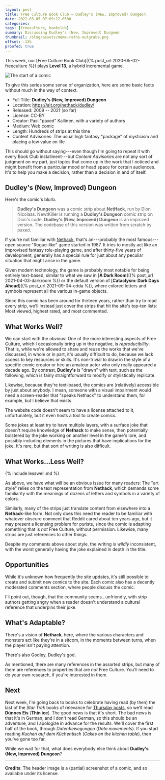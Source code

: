 ```yaml
---
layout: post
title: Free Culture Book Club — Dudley's (New, Improved) Dungeon
date: 2022-03-05 07:09:12-0500
categories:
tags: [freeculture, bookclub]
summary: Discussing Dudley's (New, Improved) Dungeon
thumbnail: /blog/assets/mome-raths-outgrabe.png
offset: -13%
proofed: true
---
```


This week, our [Free Culture Book Club]({% post_url 2020-05-02-freeculture %}) plays **Level 13**, a hybrid incremental game.

![The start of a comic](/blog/assets/mome-raths-outgrabe.png "Adventure...sort of.")

To give this series some sense of organization, here are some basic facts without much in the way of context.

 * Full Title:  **Dudley's (New, Improved) Dungeon**
 * Location:  <https://alt.org/nethack/dudley/>
 * Released:  2009 -- 2021 (so far)
 * License:  CC-BY
 * Creator:  Pasi "paxed" Kallinen, with a variety of authors
 * Medium:  Web comic
 * Length:  Hundreds of strips at this time
 * Content Advisories:  The usual high fantasy "package" of mysticism and placing a low value on life

This should go without saying---even though I'm going to repeat it with every Book Club installment---but *Content Advisories* are not any sort of judgment on my part, just topics that come up in the work that I noticed and might benefit from a particular mood or head space for certain audiences.  It's to help you make a decision, rather than a decision in and of itself.

## Dudley's (New, Improved) Dungeon

Here's the comic's blurb.

 > **Dudley's Dungeon** was a comic strip about **NetHack**, run by Dion Nicolaas.  NewtKiller is running a **Dudley's Dungeon** comic strip on Dion's code. **Dudley's (New, Improved) Dungeon** is an improved version.  The codebase of this version was written from scratch by paxed.

If you're not familiar with [Nethack](https://en.wikipedia.org/wiki/NetHack), that's an---probably the most famous---open source "Rogue-like" game started in 1987.  It tries to mostly act like an improvised fantasy role-playing game, and after thirty-five years of development, generally has a special rule for just about any peculiar situation that might arise in the game.

Given modern technology, the game is probably most notable for being entirely text-based, similar to what we saw in [**A Dark Room**]({% post_url 2021-04-03-darkroom %}) or the default version of [**Cataclysm:  Dark Days Ahead**]({% post_url 2021-09-04-cdda %}), where colored letters and symbols represent all the various in-game objects.

Since this comic has been around for thirteen years, rather than try to read every strip, we'll instead just cover the strips that hit the site's top-ten lists:  Most viewed, highest rated, and most commented.

## What Works Well?

We can start with the obvious:  One of the more interesting aspects of Free Culture, which I occasionally bring up in the negative, is *reproducibility*.  That is, while we're allowed to share and reuse the works that we've discussed, in whole or in part, it's usually difficult to do, because we lack access to key resources or skills.  It's non-trivial to draw in the style of a specific comic creator or hire an amateur actor who only really appeared a decade ago.  By contrast, **Dudley's** is "drawn" with text, such as the following, which is fairly straightforward to modify or stylistically replicate.

Likewise, because they're text-based, the comics are (relatively) accessible by just about anybody.  I mean, someone with a visual impairment would need a screen-reader that "speaks Nethack" to understand them, for example, but I believe that exists.

The website code doesn't seem to have a license attached to it, unfortunately, but it even hosts a tool to create comics.

Some jokes at least try to have multiple layers, with a surface joke that doesn't require knowledge of **Nethack** to make sense, then potentially bolstered by the joke working on another level in the game's lore, and possibly including elements in the pictures that have implications for the joke.  It's rare, but that sort of writing is also difficult.

## What Works...Less Well?

{% include lesswell.md %}

As above, we have what will be an obvious issue for many readers:  The "art style" relies on the text representation from **Nethack**, which demands some familiarity with the meanings of dozens of letters and symbols in a variety of colors.

Similarly, many of the strips just translate content from elsewhere into a **Nethack**-like form.  Not only does this need the reader to be familiar with whatever obscure comment that Reddit cared about ten years ago, but it may present a licensing problem for purists, since the comic is adapting something that is *not* Free Culture, without permission.  Likewise, many strips are just references to other things.

Despite my comments above about style, the writing is *wildly* inconsistent, with the worst generally having the joke explained in depth in the title.

## Opportunities

While it's unknown how frequently the site updates, it's still possible to create and submit new comics to the site.  Each comic also has a decently moderated comments section, where people discuss the comic.

I'll point out, though, that the community seems...unfriendly, with strip authors getting angry when a reader doesn't understand a cultural reference that underpins their joke.

## What's Adaptable?

There's a vision of **Nethack**, here, where the various characters and monsters act like they're in a sitcom, in the moments between turns, when the player isn't paying attention.

There's also Godley, Dudley's god.

As mentioned, there are many references in the assorted strips, but many of them are references to properties that are *not* Free Culture.  You'll need to do your own research, if you're interested in them.

## Next

Next week, I'm going back to books to celebrate having read (by then) the last of the *Star Trek* books of relevance for [Thursday posts](/blog/tag/startrek), so we'll read **Dünnes Eis** (**Thin ice**).  The good news is that it's short.  The bad news is that it's in German, and I don't read German, so this should be an adventure, and I apologize in advance for the results.  We'll cover the first half of the book, through *Datenbewegungen* (*Data movements*).  If you start reading *Kuchen auf dem Küchentisch* (*Cakes on the kitchen table*), then you've gone too far.

While we wait for that, what does everybody else think about **Dudley's (New, Improved) Dungeon**?

* * *

**Credits**:  The header image is a (partial) screenshot of a comic, and so available under its license.
